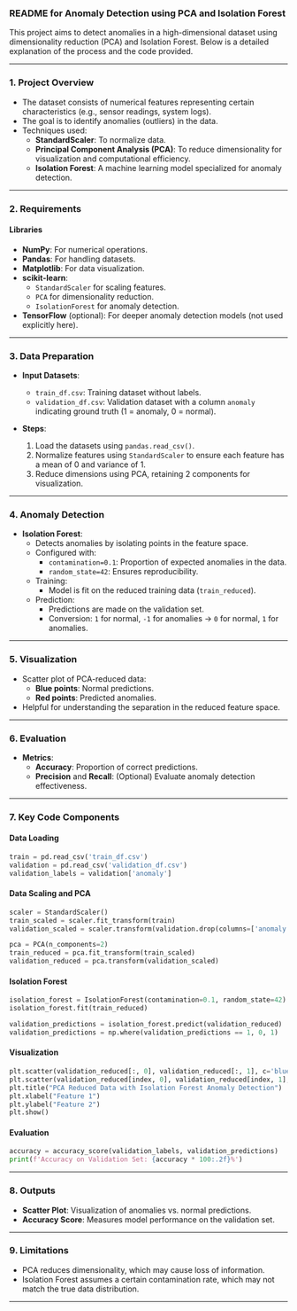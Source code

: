 ### **README for Anomaly Detection using PCA and Isolation Forest**

This project aims to detect anomalies in a high-dimensional dataset using dimensionality reduction (PCA) and Isolation Forest. Below is a detailed explanation of the process and the code provided.

---

### **1. Project Overview**
- The dataset consists of numerical features representing certain characteristics (e.g., sensor readings, system logs).
- The goal is to identify anomalies (outliers) in the data.
- Techniques used:
  - **StandardScaler**: To normalize data.
  - **Principal Component Analysis (PCA)**: To reduce dimensionality for visualization and computational efficiency.
  - **Isolation Forest**: A machine learning model specialized for anomaly detection.

---

### **2. Requirements**
#### Libraries
- **NumPy**: For numerical operations.
- **Pandas**: For handling datasets.
- **Matplotlib**: For data visualization.
- **scikit-learn**:
  - `StandardScaler` for scaling features.
  - `PCA` for dimensionality reduction.
  - `IsolationForest` for anomaly detection.
- **TensorFlow** (optional): For deeper anomaly detection models (not used explicitly here).

---

### **3. Data Preparation**
- **Input Datasets**:
  - `train_df.csv`: Training dataset without labels.
  - `validation_df.csv`: Validation dataset with a column `anomaly` indicating ground truth (1 = anomaly, 0 = normal).
  
- **Steps**:
  1. Load the datasets using `pandas.read_csv()`.
  2. Normalize features using `StandardScaler` to ensure each feature has a mean of 0 and variance of 1.
  3. Reduce dimensions using PCA, retaining 2 components for visualization.

---

### **4. Anomaly Detection**
- **Isolation Forest**:
  - Detects anomalies by isolating points in the feature space.
  - Configured with:
    - `contamination=0.1`: Proportion of expected anomalies in the data.
    - `random_state=42`: Ensures reproducibility.
  - Training:
    - Model is fit on the reduced training data (`train_reduced`).
  - Prediction:
    - Predictions are made on the validation set.
    - Conversion: `1` for normal, `-1` for anomalies → `0` for normal, `1` for anomalies.

---

### **5. Visualization**
- Scatter plot of PCA-reduced data:
  - **Blue points**: Normal predictions.
  - **Red points**: Predicted anomalies.
- Helpful for understanding the separation in the reduced feature space.

---

### **6. Evaluation**
- **Metrics**:
  - **Accuracy**: Proportion of correct predictions.
  - **Precision** and **Recall**: (Optional) Evaluate anomaly detection effectiveness.
  
---

### **7. Key Code Components**
#### Data Loading
```python
train = pd.read_csv('train_df.csv')
validation = pd.read_csv('validation_df.csv')
validation_labels = validation['anomaly']
```

#### Data Scaling and PCA
```python
scaler = StandardScaler()
train_scaled = scaler.fit_transform(train)
validation_scaled = scaler.transform(validation.drop(columns=['anomaly']))

pca = PCA(n_components=2)
train_reduced = pca.fit_transform(train_scaled)
validation_reduced = pca.transform(validation_scaled)
```

#### Isolation Forest
```python
isolation_forest = IsolationForest(contamination=0.1, random_state=42)
isolation_forest.fit(train_reduced)

validation_predictions = isolation_forest.predict(validation_reduced)
validation_predictions = np.where(validation_predictions == 1, 0, 1)
```

#### Visualization
```python
plt.scatter(validation_reduced[:, 0], validation_reduced[:, 1], c='blue', label='Normal Predictions')
plt.scatter(validation_reduced[index, 0], validation_reduced[index, 1], c='red', label='Anomalies')
plt.title("PCA Reduced Data with Isolation Forest Anomaly Detection")
plt.xlabel("Feature 1")
plt.ylabel("Feature 2")
plt.show()
```

#### Evaluation
```python
accuracy = accuracy_score(validation_labels, validation_predictions)
print(f'Accuracy on Validation Set: {accuracy * 100:.2f}%')
```

---

### **8. Outputs**
- **Scatter Plot**: Visualization of anomalies vs. normal predictions.
- **Accuracy Score**: Measures model performance on the validation set.

---

### **9. Limitations**
- PCA reduces dimensionality, which may cause loss of information.
- Isolation Forest assumes a certain contamination rate, which may not match the true data distribution.

---


